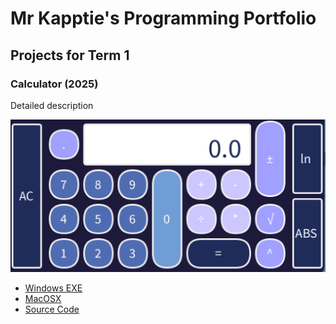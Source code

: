 # Mr Kapptie's Programming Portfolio

## Projects for Term 1

### Calculator (2025)

Detailed description

![calc](https://github.com/kappter/2026programmingportfolioB2/blob/main/images/calc.png?raw=true)

* [Windows EXE]()
* [MacOSX]()
* [Source Code](https://github.com/kappter/2026programmingportfolioB2/tree/main/src/Calculator)
